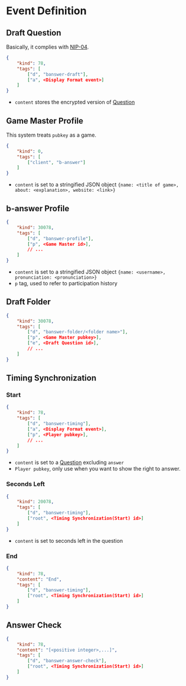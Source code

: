 Event Definition
===

Draft Question
----
Basically, it complies with [NIP-04](https://github.com/nostr-protocol/nips/blob/master/04.md).
```json
{
    "kind": 78,
    "tags": [
        ["d", "banswer-draft"],
        ["a", <Display Format event>]
    ]
}
```
- `content` stores the encrypted version of [Question](format.md#question)


Game Master Profile
----
This system treats `pubkey` as a game.

```json
{
    "kind": 0,
    "tags": [
        ["client", "b-answer"]
    ]
}
```
- `content` is set to a stringified JSON object `{name: <title of game>, about: <explanation>, website: <link>}`


b-answer Profile
----
```json
{
    "kind": 30078,
    "tags": [
        ["d", "banswer-profile"],
        ["p", <Game Master id>],
        // ...
    ]
}
```
- `content` is set to a stringified JSON object `{name: <username>, pronunciation: <pronunciation>}`
- `p` tag, used to refer to participation history


Draft Folder
---
```json
{
    "kind": 30078,
    "tags": [
        ["d", "banswer-folder/<folder name>"],
        ["p", <Game Master pubkey>],
        ["e", <Draft Question id>],
        // ...
    ]
}
```


Timing Synchronization
---
### Start
```json
{
    "kind": 78,
    "tags": [
        ["d", "banswer-timing"],
        ["a", <Display Format event>],
        ["p", <Player pubkey>],
        // ...
    ]
}
```
- `content` is set to a [Question](format.md#question) excluding `answer`
- `Player pubkey`, only use when you want to show the right to answer.

### Seconds Left
```json
{
    "kind": 20078,
    "tags": [
        ["d", "banswer-timing"],
        ["root", <Timing Synchronization(Start) id>]
    ]
}
```
- `content` is set to seconds left in the question

### End
```json
{
    "kind": 78,
    "content": "End",
    "tags": [
        ["d", "banswer-timing"],
        ["root", <Timing Synchronization(Start) id>]
    ]
}
```


Answer Check
---
```json
{
    "kind": 78,
    "content": "[<positive integer>,...]",
    "tags": [
        ["d", "banswer-answer-check"],
        ["root", <Timing Synchronization(Start) id>]
    ]
}
```